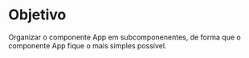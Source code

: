 # Objetivo

Organizar o componente App em subcomponenentes, de forma que o componente App fique o mais simples possível.